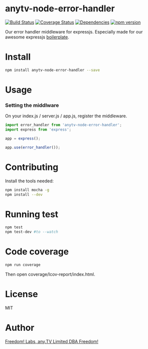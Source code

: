 # anytv-node-error-handler

[![Build Status](https://travis-ci.org/anyTV/anytv-node-error-handler.svg?branch=master)](https://travis-ci.org/anyTV/anytv-node-error-handler)
[![Coverage Status](https://coveralls.io/repos/anyTV/anytv-node-error-handler/badge.svg?branch=master&service=github&t)](https://coveralls.io/github/anyTV/anytv-node-error-handler?branch=master)
[![Dependencies](https://david-dm.org/anyTV/anytv-node-error-handler.svg)](https://david-dm.org/anyTV/anytv-node-error-handler)
[![npm version](https://badge.fury.io/js/anytv-node-error-handler.svg)](https://badge.fury.io/js/anytv-node-error-handler)

Our error handler middleware for expressjs. Especially made for our awesome expressjs [boilerplate](https://github.com/anyTV/anytv-node-boilerplate).


# Install

```sh
npm install anytv-node-error-handler --save
```


# Usage

### Setting the middlware
On your index.js / server.js / app.js, register the middleware.
```javascript
import error_handler from 'anytv-node-error-handler';
import express from 'express';

app = express();

app.use(error_handler());
```


# Contributing

Install the tools needed:
```sh
npm install mocha -g
npm install --dev
```


# Running test

```sh
npm test
npm test-dev #to --watch
```

# Code coverage

```sh
npm run coverage
```
Then open coverage/lcov-report/index.html.

# License

MIT


# Author
[Freedom! Labs, any.TV Limited DBA Freedom!](https://www.freedom.tm)
